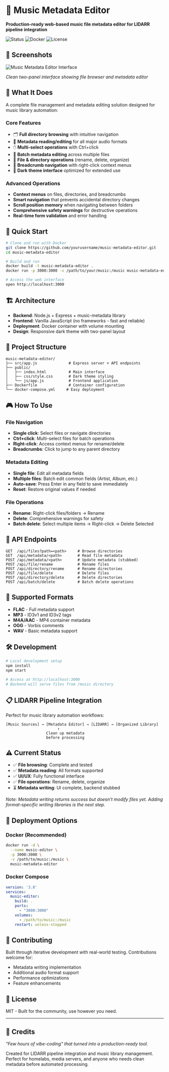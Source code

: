 # 🎵 Music Metadata Editor

**Production-ready web-based music file metadata editor for LIDARR pipeline integration**

![Status](https://img.shields.io/badge/Status-100%25%20Functional-brightgreen)
![Docker](https://img.shields.io/badge/Docker-Ready-blue)
![License](https://img.shields.io/badge/License-MIT-green)

## 📸 Screenshots

![Music Metadata Editor Interface](screenshots/main-interface.png)

*Clean two-panel interface showing file browser and metadata editor*

## 🎯 What It Does

A complete file management and metadata editing solution designed for music library automation:

### **Core Features**
- 🗂️ **Full directory browsing** with intuitive navigation
- 🎵 **Metadata reading/editing** for all major audio formats
- 🖱️ **Multi-select operations** with Ctrl+click
- 📝 **Batch metadata editing** across multiple files
- 🔄 **File & directory operations** (rename, delete, organize)
- 🍞 **Breadcrumb navigation** with right-click context menus
- 🎨 **Dark theme interface** optimized for extended use

### **Advanced Operations**
- **Context menus** on files, directories, and breadcrumbs
- **Smart navigation** that prevents accidental directory changes
- **Scroll position memory** when navigating between folders
- **Comprehensive safety warnings** for destructive operations
- **Real-time form validation** and error handling

## 🚀 Quick Start

```bash
# Clone and run with Docker
git clone https://github.com/yourusername/music-metadata-editor.git
cd music-metadata-editor

# Build and run
docker build -t music-metadata-editor .
docker run -p 3000:3000 -v /path/to/your/music:/music music-metadata-editor

# Access the web interface
open http://localhost:3000
```

## 🏗️ Architecture

- **Backend**: Node.js + Express + music-metadata library
- **Frontend**: Vanilla JavaScript (no frameworks - fast and reliable)
- **Deployment**: Docker container with volume mounting
- **Design**: Responsive dark theme with two-panel layout

## 📁 Project Structure

```
music-metadata-editor/
├── src/app.js              # Express server + API endpoints
├── public/
│   ├── index.html          # Main interface
│   ├── css/style.css       # Dark theme styling
│   └── js/app.js           # Frontend application
├── Dockerfile              # Container configuration
└── docker-compose.yml     # Easy deployment
```

## 🎮 How To Use

### **File Navigation**
- **Single click**: Select files or navigate directories
- **Ctrl+click**: Multi-select files for batch operations
- **Right-click**: Access context menus for rename/delete
- **Breadcrumbs**: Click to jump to any parent directory

### **Metadata Editing**
- **Single file**: Edit all metadata fields
- **Multiple files**: Batch edit common fields (Artist, Album, etc.)
- **Auto-save**: Press Enter in any field to save immediately
- **Reset**: Restore original values if needed

### **File Operations**
- **Rename**: Right-click files/folders → Rename
- **Delete**: Comprehensive warnings for safety
- **Batch delete**: Select multiple items → Right-click → Delete Selected

## 🔧 API Endpoints

```
GET  /api/files?path=<path>     # Browse directories
GET  /api/metadata/<path>       # Read file metadata
POST /api/metadata/<path>       # Update metadata (stubbed)
POST /api/file/rename           # Rename files
POST /api/directory/rename      # Rename directories  
POST /api/file/delete           # Delete files
POST /api/directory/delete      # Delete directories
POST /api/batch/delete          # Batch delete operations
```

## 🎵 Supported Formats

- **FLAC** - Full metadata support
- **MP3** - ID3v1 and ID3v2 tags
- **M4A/AAC** - MP4 container metadata
- **OGG** - Vorbis comments
- **WAV** - Basic metadata support

## 🛠️ Development

```bash
# Local development setup
npm install
npm start

# Access at http://localhost:3000
# Backend will serve files from /music directory
```

## 📋 LIDARR Pipeline Integration

Perfect for music library automation workflows:

```
[Music Sources] → [Metadata Editor] → [LIDARR] → [Organized Library]
                       ↑
                  Clean up metadata
                  before processing
```

## ⚠️ Current Status

- ✅ **File browsing**: Complete and tested
- ✅ **Metadata reading**: All formats supported  
- ✅ **UI/UX**: Fully functional interface
- ✅ **File operations**: Rename, delete, organize
- ⏳ **Metadata writing**: UI complete, backend stubbed

*Note: Metadata writing returns success but doesn't modify files yet. Adding format-specific writing libraries is the next step.*

## 🚢 Deployment Options

### **Docker (Recommended)**
```bash
docker run -d \
  --name music-editor \
  -p 3000:3000 \
  -v /path/to/music:/music \
  music-metadata-editor
```

### **Docker Compose**
```yaml
version: '3.8'
services:
  music-editor:
    build: .
    ports:
      - "3000:3000"
    volumes:
      - /path/to/music:/music
    restart: unless-stopped
```

## 🤝 Contributing

Built through iterative development with real-world testing. Contributions welcome for:
- Metadata writing implementation
- Additional audio format support
- Performance optimizations
- Feature enhancements

## 📄 License

MIT - Built for the community, use however you need.

---

## 🎉 Credits

*"Few hours of vibe-coding" that turned into a production-ready tool.*

Created for LIDARR pipeline integration and music library management. Perfect for homelabs, media servers, and anyone who needs clean metadata before automated processing.
